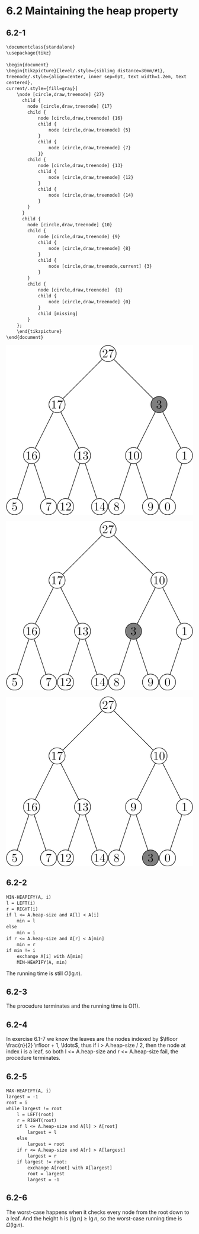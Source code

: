 # 6.2 Maintaining the heap property
## 6.2-1
```
\documentclass{standalone}
\usepackage{tikz}

\begin{document}
\begin{tikzpicture}[level/.style={sibling distance=30mm/#1},
treenode/.style={align=center, inner sep=0pt, text width=1.2em, text centered},
current/.style={fill=gray}]
    \node [circle,draw,treenode] {27}
      child {
        node [circle,draw,treenode] {17}
        child {
            node [circle,draw,treenode] {16}
            child {
                node [circle,draw,treenode] {5}
            }
            child {
                node [circle,draw,treenode] {7}
            }}
        child {
            node [circle,draw,treenode] {13}
            child {
                node [circle,draw,treenode] {12}
            }
            child {
                node [circle,draw,treenode] {14}
            }
        }
      }
      child {
        node [circle,draw,treenode] {10}
        child {
            node [circle,draw,treenode] {9}
            child {
                node [circle,draw,treenode] {8}
            }
            child {
                node [circle,draw,treenode,current] {3}
            }
        }
        child {
            node [circle,draw,treenode]  {1}
            child {
                node [circle,draw,treenode] {0}
            }
            child [missing]
        }
    };
    \end{tikzpicture}
\end{document}
```

![Alt text](./6.2-1-a.png)

![Alt text](./6.2-1-b.png)

![Alt text](./6.2-1-c.png)

## 6.2-2
```
MIN-HEAPIFY(A, i)
l = LEFT(i)
r = RIGHT(i)
if l <= A.heap-size and A[l] < A[i]
    min = l
else
    min = i
if r <= A.heap-size and A[r] < A[min]
    min = r
if min != i
    exchange A[i] with A[min]
    MIN-HEAPIFY(A, min)
```

The running time is still $O(\lg{n})$.

## 6.2-3
The procedure terminates and the running time is O(1).

## 6.2-4
In exercise 6.1-7 we know the leaves are the nodes indexed by $\lfloor \frac{n}{2} \rfloor + 1, \ldots$, thus if i > A.heap-size / 2, then the node at index i is a leaf, so both l <= A.heap-size and r <= A.heap-size fail, the procedure terminates.

## 6.2-5
```
MAX-HEAPIFY(A, i)
largest = -1
root = i
while largest != root
    l = LEFT(root)
    r = RIGHT(root)
    if l <= A.heap-size and A[l] > A[root]
        largest = l
    else
        largest = root
    if r <= A.heap-size and A[r] > A[largest]
        largest = r
    if largest != root:
        exchange A[root] with A[largest]
        root = largest
        largest = -1
```

## 6.2-6
The worst-case happens when it checks every node from the root down to a leaf. And the height h is $\lfloor \lg{n} \rfloor \geq \lg{n}$, so the worst-case running time is $\Omega(\lg{n})$.
